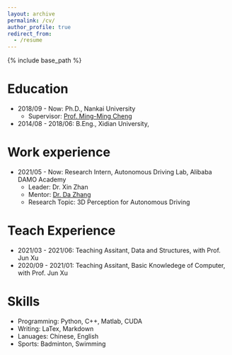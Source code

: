 ```yaml
---
layout: archive
permalink: /cv/
author_profile: true
redirect_from:
  - /resume
---
```


{% include base_path %}

Education
======
* 2018/09 - Now: Ph.D., Nankai University
  * Supervisor: [Prof. Ming-Ming Cheng](https://mmcheng.net/cmm)
* 2014/08 - 2018/06: B.Eng., Xidian University, 

Work experience
======
* 2021/05 - Now: Research Intern, Autonomous Driving Lab, Alibaba DAMO Academy
  * Leader: Dr. Xin Zhan
  * Mentor: [Dr. Da Zhang](https://dazhang-cv.github.io/)
  * Research Topic: 3D Perception for Autonomous Driving
  
Teach Experience
======
* 2021/03 - 2021/06: Teaching Assitant, Data and Structures, with Prof. Jun Xu
* 2020/09 - 2021/01: Teaching Assitant, Basic Knowledege of Computer, with Prof. Jun Xu

Skills
======
* Programming: Python, C++, Matlab, CUDA
* Writing: LaTex, Markdown
* Lanuages: Chinese, English
* Sports: Badminton, Swimming

